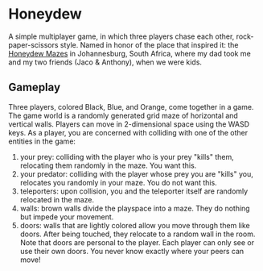 # Honeydew
A simple multiplayer game, in which three players chase each other, rock-paper-scissors style. 
Named in honor of the place that inspired it: the [Honeydew Mazes](http://honeydewmazes.co.za) in Johannesburg, South Africa,
where my dad took me and my two friends (Jaco & Anthony), when we were kids.

## Gameplay
Three players, colored Black, Blue, and Orange, come together in a game. The game world is a randomly generated grid maze of horizontal and vertical walls.
Players can move in 2-dimensional space using the WASD keys. As a player, you are concerned with colliding with one of the other entities in the game:
1. your prey: colliding with the player who is your prey "kills" them, relocating them randomly in the maze. You want this.
2. your predator: colliding with the player whose prey you are "kills" you, relocates you randomly in your maze. You do not want this.
3. teleporters: upon collision, you and the teleporter itself are randomly relocated in the maze.
4. walls: brown walls divide the playspace into a maze. They do nothing but impede your movement.
4. doors: walls that are lightly colored allow you move through them like doors. After being touched, they relocate to a random wall in the room. Note that doors are personal to the player. Each player can only see or use their own doors. You never know exactly where your peers can move!